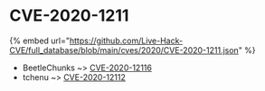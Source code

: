 # CVE-2020-1211
{% embed url="https://github.com/Live-Hack-CVE/full_database/blob/main/cves/2020/CVE-2020-1211.json" %}

* BeetleChunks ~> [CVE-2020-12116](https://www.alice-snow.ru/2020/database/cve-2020-1211/cve-2020-12116-beetlechunks)
* tchenu ~> [CVE-2020-12112](https://www.alice-snow.ru/2020/database/cve-2020-1211/cve-2020-12112-tchenu)